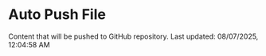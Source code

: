 # Auto Push File

Content that will be pushed to GitHub repository.
Last updated: 08/07/2025, 12:04:58 AM